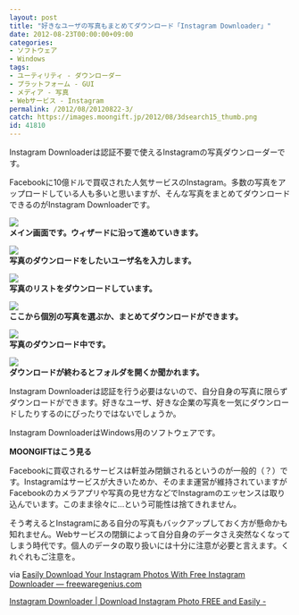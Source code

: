 ```yaml
---
layout: post
title: "好きなユーザの写真もまとめてダウンロード「Instagram Downloader」"
date: 2012-08-23T00:00:00+09:00
categories:
- ソフトウェア
- Windows
tags: 
- ユーティリティ - ダウンローダー
- プラットフォーム - GUI
- メディア - 写真
- Webサービス - Instagram
permalink: /2012/08/20120822-3/
catch: https://images.moongift.jp/2012/08/3dsearch15_thumb.png
id: 41810
---
```

Instagram Downloaderは認証不要で使えるInstagramの写真ダウンローダーです。

  

Facebookに10億ドルで買収された人気サービスのInstagram。多数の写真をアップロードしている人も多いと思いますが、そんな写真をまとめてダウンロードできるのがInstagram Downloaderです。

  

[![](https://images.moongift.jp/2012/08/3dsearch12_thumb.png)](https://images.moongift.jp/2012/08/3dsearch12.png)  
**メイン画面です。ウィザードに沿って進めていきます。**

  

[![](https://images.moongift.jp/2012/08/3dsearch13_thumb.png)](https://images.moongift.jp/2012/08/3dsearch13.png)  
**写真のダウンロードをしたいユーザ名を入力します。**

  

[![](https://images.moongift.jp/2012/08/3dsearch14_thumb.png)](https://images.moongift.jp/2012/08/3dsearch14.png)  
**写真のリストをダウンロードしています。**

  

[![](https://images.moongift.jp/2012/08/3dsearch15_thumb.png)](https://images.moongift.jp/2012/08/3dsearch15.png)  
**ここから個別の写真を選ぶか、まとめてダウンロードができます。**

  

[![](https://images.moongift.jp/2012/08/3dsearch16_thumb.png)](https://images.moongift.jp/2012/08/3dsearch16.png)  
**写真のダウンロード中です。**

  

[![](https://images.moongift.jp/2012/08/3dsearch17_thumb.png)](https://images.moongift.jp/2012/08/3dsearch17.png)  
**ダウンロードが終わるとフォルダを開くか聞かれます。**

  

Instagram Downloaderは認証を行う必要はないので、自分自身の写真に限らずダウンロードができます。好きなユーザ、好きな企業の写真を一気にダウンロードしたりするのにぴったりではないでしょうか。

  

Instagram DownloaderはWindows用のソフトウェアです。

  
  
  

**MOONGIFTはこう見る**

  

Facebookに買収されるサービスは軒並み閉鎖されるというのが一般的（？）です。Instagramはサービスが大きいためか、そのまま運営が維持されていますがFacebookのカメラアプリや写真の見せ方などでInstagramのエッセンスは取り込んでいます。このまま徐々に…という可能性は捨てきれません。

  

そう考えるとInstagramにある自分の写真もバックアップしておく方が懸命かも知れません。Webサービスの閉鎖によって自分自身のデータさえ突然なくなってしまう時代です。個人のデータの取り扱いには十分に注意が必要と言えます。くれぐれもご注意を。

  

via [Easily Download Your Instagram Photos With Free Instagram Downloader — freewaregenius.com](http://www.freewaregenius.com/download-instagram-photos-easily-with-free-instagram-downloader/)

  

[Instagram Downloader | Download Instagram Photo FREE and Easily -](http://www.iwesoft.com/product/35/instagram-downloader)

